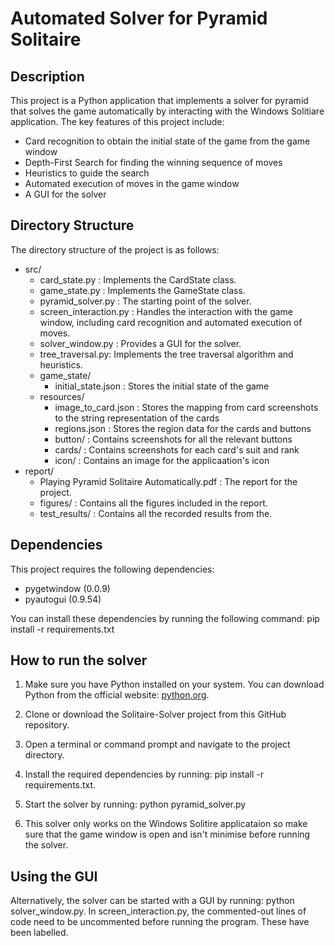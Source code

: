 # Automated Solver for Pyramid Solitaire

## Description

This project is a Python application that implements a solver for pyramid that solves the game automatically by interacting with the Windows Solitiare application. The key features of this project include:

- Card recognition to obtain the initial state of the game from the game window
- Depth-First Search for finding the winning sequence of moves
- Heuristics to guide the search
- Automated execution of moves in the game window
- A GUI for the solver

## Directory Structure

The directory structure of the project is as follows:

- src/
    - card_state.py : Implements the CardState class.
    - game_state.py : Implements the GameState class.
    - pyramid_solver.py : The starting point of the solver.
    - screen_interaction.py : Handles the interaction with the game window, including card recognition and automated execution of moves.
    - solver_window.py : Provides a GUI for the solver.
    - tree_traversal.py: Implements the tree traversal algorithm and heuristics.
    - game_state/
        - initial_state.json : Stores the initial state of the game
    - resources/
        - image_to_card.json : Stores the mapping from card screenshots to the string representation of the cards       
        - regions.json : Stores the region data for the cards and buttons
        - button/ : Contains screenshots for all the relevant buttons
        - cards/ : Contains screenshots for each card's suit and rank
        - icon/ : Contains an image for the applicaation's icon
- report/
    - Playing Pyramid Solitaire Automatically.pdf : The report for the project.
    - figures/ : Contains all the figures included in the report.
    - test_results/ : Contains all the recorded results from the.

## Dependencies

This project requires the following dependencies:

- pygetwindow (0.0.9)
- pyautogui (0.9.54)

You can install these dependencies by running the following command:
pip install -r requirements.txt

## How to run the solver 

1. Make sure you have Python installed on your system. You can download Python from the official website: [python.org](https://www.python.org/downloads/).

2. Clone or download the Solitaire-Solver project from this GitHub repository.

3. Open a terminal or command prompt and navigate to the project directory.

4. Install the required dependencies by running: pip install -r requirements.txt.

5. Start the solver by running: python pyramid_solver.py

6. This solver only works on the Windows Solitire applicataion so make sure that the game window is open and isn't minimise before running the solver. 

## Using the GUI

Alternatively, the solver can be started with a GUI by running: python solver_window.py. In screen_interaction.py, the commented-out lines of code need to be uncommented before running the program. These have been labelled. 